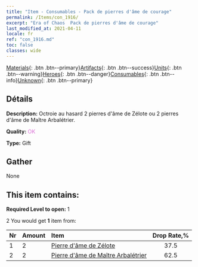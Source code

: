 ```yaml
---
title: "Item - Consumables - Pack de pierres d'âme de courage"
permalink: /Items/con_1916/
excerpt: "Era of Chaos  Pack de pierres d'âme de courage"
last_modified_at: 2021-04-11
locale: fr
ref: "con_1916.md"
toc: false
classes: wide
---
```

 [Materials](/fr/Items/){: .btn .btn--primary}[Artifacts](/fr/Items/Artifacts/){: .btn .btn--success}[Units](/fr/Items/Units/){: .btn .btn--warning}[Heroes](/fr/Items/Heroes/){: .btn .btn--danger}[Consumables](/fr/Items/Consumables/){: .btn .btn--info}[Unknown](/fr/Items/Unknown/){: .btn .btn--primary}

## Détails
 **Description:** Octroie au hasard 2 pierres d'âme de Zélote ou 2 pierres d'âme de Maître Arbalétrier.

 **Quality:** <span style="color: #DA70D6">OK</span>

 **Type:** Gift

## Gather

  None

## This item contains:

 **Required Level to open:** 1

 2 You would get **1** item  from:

  | Nr | Amount |     Item    | Drop Rate,% |
  |:---|:-------|:------------|:---------:|
  | 1 | 2 | [Pierre d'âme de Zélote](/fr/Items/unt_286/) | 37.5 | 
  | 2 | 2 | [Pierre d'âme de Maître Arbalétrier](/fr/Items/unt_283/) | 62.5 | 

